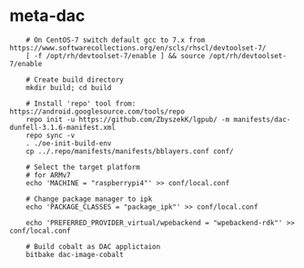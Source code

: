 # meta-dac
		# On CentOS-7 switch default gcc to 7.x from https://www.softwarecollections.org/en/scls/rhscl/devtoolset-7/
		[ -f /opt/rh/devtoolset-7/enable ] && source /opt/rh/devtoolset-7/enable

		# Create build directory
		mkdir build; cd build

		# Install 'repo' tool from: https://android.googlesource.com/tools/repo
		repo init -u https://github.com/ZbyszekK/lgpub/ -m manifests/dac-dunfell-3.1.6-manifest.xml
		repo sync -v
		. ./oe-init-build-env
		cp ../.repo/manifests/manifests/bblayers.conf conf/

		# Select the target platform
		# for ARMv7
		echo 'MACHINE = "raspberrypi4"' >> conf/local.conf

		# Change package manager to ipk
		echo 'PACKAGE_CLASSES = "package_ipk"' >> conf/local.conf

		echo 'PREFERRED_PROVIDER_virtual/wpebackend = "wpebackend-rdk"' >> conf/local.conf

		# Build cobalt as DAC applictaion
		bitbake dac-image-cobalt
